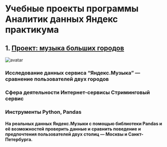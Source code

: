 # Учебные проекты программы Аналитик данных Яндекс практикума





## 1.  <a href='https://github.com/genalll/DataAnalyst/tree/main/%D0%9F%D1%80%D0%BE%D0%B5%D0%BA%D1%82:%20%D0%BC%D1%83%D0%B7%D1%8B%D0%BA%D0%B0%20%D0%B1%D0%BE%D0%BB%D1%8C%D1%88%D0%B8%D1%85%20%D0%B3%D0%BE%D1%80%D0%BE%D0%B4%D0%BE%D0%B2'>Проект: музыка больших городов</a>
![avatar](https://avatars.mds.yandex.net/i?id=d5b2a707547e5409648cd41180075984-5221549-images-thumbs&n=13&exp=1)
 ### Исследование данных сервиса “Яндекс.Музыка” — сравнение пользователей двух городов
 ### Сфера деятельности Интернет-сервисы Стриминговый сервис
 ### Инструменты Python, Pandas

 #### На реальных данных Яндекс.Музыки c помощью библиотеки Pandas и её возможностей проверить данные и сравнить поведение и предпочтения пользователей двух столиц — Москвы и Санкт-Петербурга.